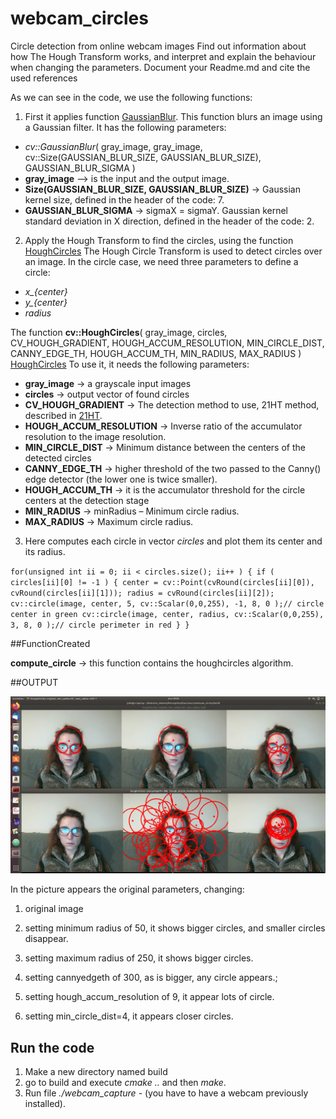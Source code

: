 # webcam_circles
Circle detection from online webcam images
Find out information about how The Hough Transform works, and interpret and explain  the behaviour when changing the parameters. Document your Readme.md and cite the used references

As we can see in the code, we use the following functions:

1. First it applies function [GaussianBlur](https://docs.opencv.org/2.4/modules/imgproc/doc/filtering.html?highlight=gaussianblur#gaussianblur).
This function blurs an image using a Gaussian filter.
It has the following parameters:

  - *cv::GaussianBlur*( gray_image, gray_image, cv::Size(GAUSSIAN_BLUR_SIZE, GAUSSIAN_BLUR_SIZE), GAUSSIAN_BLUR_SIGMA )
  - **gray_image** --> is the input and the output image.
  - **Size(GAUSSIAN_BLUR_SIZE, GAUSSIAN_BLUR_SIZE)** -> Gaussian kernel size, defined in the header of the code: 7.
  - **GAUSSIAN_BLUR_SIGMA** -> sigmaX = sigmaY. Gaussian kernel standard deviation in X direction, defined in the header of the code: 2.


2. Apply the Hough Transform to find the circles, using the function [HoughCircles](https://docs.opencv.org/2.4/doc/tutorials/imgproc/imgtrans/hough_circle/hough_circle.html)
The Hough Circle Transform is used to detect circles over an image. In the circle case, we need three parameters to define a circle:
  - *x_{center}*
  - *y_{center}*
  - *radius*

The function **cv::HoughCircles**( gray_image, circles, CV_HOUGH_GRADIENT, HOUGH_ACCUM_RESOLUTION, MIN_CIRCLE_DIST, CANNY_EDGE_TH, HOUGH_ACCUM_TH, MIN_RADIUS, MAX_RADIUS ) [HoughCircles](https://docs.opencv.org/2.4/modules/imgproc/doc/feature_detection.html?highlight=houghcircles#houghcircles)
To use it, it needs the following parameters:
  - **gray_image** -> a grayscale input images
  - **circles** -> output vector of found circles
  - **CV_HOUGH_GRADIENT** -> The detection method to use, 21HT method, described in [21HT](https://docs.opencv.org/2.4/modules/imgproc/doc/feature_detection.html?highlight=houghcircles#yuen90).
  - **HOUGH_ACCUM_RESOLUTION** -> Inverse ratio of the accumulator resolution to the image resolution.
  - **MIN_CIRCLE_DIST** -> Minimum distance between the centers of the detected circles
  - **CANNY_EDGE_TH** -> higher threshold of the two passed to the Canny() edge detector (the lower one is twice smaller).
  - **HOUGH_ACCUM_TH** -> it is the accumulator threshold for the circle centers at the detection stage
  - **MIN_RADIUS** ->   minRadius – Minimum circle radius.
  - **MAX_RADIUS** ->   Maximum circle radius.

  3. Here computes each circle in vector *circles* and plot them its center and its radius.

  `for(unsigned int ii = 0; ii < circles.size(); ii++ )
  {
      if ( circles[ii][0] != -1 )
      {
              center = cv::Point(cvRound(circles[ii][0]), cvRound(circles[ii][1]));
              radius = cvRound(circles[ii][2]);
              cv::circle(image, center, 5, cv::Scalar(0,0,255), -1, 8, 0 );// circle center in green
              cv::circle(image, center, radius, cv::Scalar(0,0,255), 3, 8, 0 );// circle perimeter in red
      }
  }`


##FunctionCreated

**compute_circle** -> this function contains the houghcircles algorithm.

##OUTPUT

![picture](image.png)

In the picture appears the original parameters, changing:
1. original image
2. setting minimum radius of 50, it shows bigger circles, and smaller circles disappear.
3. setting maximum radius of 250, it shows bigger circles.

1. setting cannyedgeth of 300, as is bigger, any circle appears.;
2. setting hough_accum_resolution of 9, it appear lots of circle.
3. setting min_circle_dist=4, it appears closer circles.

## Run the code

1. Make a new directory named build
2. go to build and execute *cmake ..* and then *make*.
3. Run file *./webcam_capture* - (you have to have a webcam previously installed).

